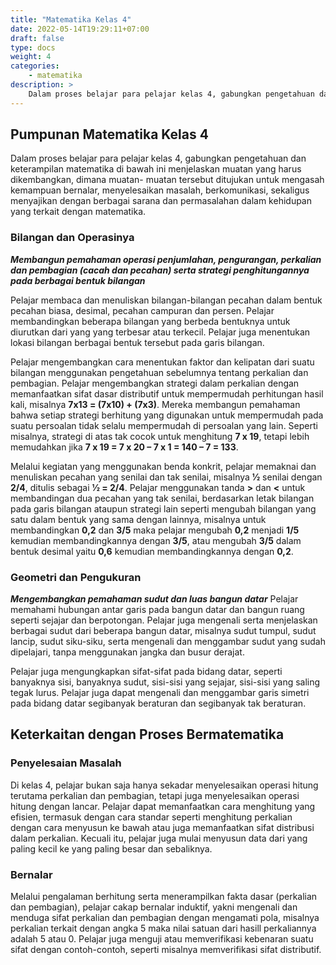 ```yaml
---
title: "Matematika Kelas 4"
date: 2022-05-14T19:29:11+07:00
draft: false
type: docs
weight: 4
categories:
    - matematika
description: >
    Dalam proses belajar para pelajar kelas 4, gabungkan pengetahuan dan keterampilan matematika di bawah ini menjelaskan muatan yang harus dikembangkan, dimana muatan- muatan tersebut ditujukan untuk mengasah kemampuan bernalar, menyelesaikan masalah, berkomunikasi, sekaligus menyajikan dengan berbagai sarana dan permasalahan dalam kehidupan yang terkait dengan matematika.
---
```


## Pumpunan Matematika Kelas 4
Dalam proses belajar para pelajar kelas 4, gabungkan pengetahuan dan keterampilan matematika di bawah ini menjelaskan muatan yang harus dikembangkan, dimana muatan- muatan tersebut ditujukan untuk mengasah kemampuan bernalar, menyelesaikan masalah, berkomunikasi, sekaligus menyajikan dengan berbagai sarana dan permasalahan dalam kehidupan yang terkait dengan matematika.

### Bilangan dan Operasinya
***Membangun pemahaman operasi penjumlahan, pengurangan, perkalian dan pembagian (cacah dan pecahan) serta strategi penghitungannya pada berbagai bentuk bilangan***

Pelajar membaca dan menuliskan bilangan-bilangan pecahan dalam bentuk pecahan biasa, desimal, pecahan campuran dan persen. Pelajar membandingkan beberapa bilangan yang berbeda bentuknya untuk diurutkan dari yang yang terbesar atau terkecil. Pelajar juga menentukan lokasi bilangan berbagai bentuk tersebut pada garis bilangan.

Pelajar mengembangkan cara menentukan faktor dan kelipatan dari suatu bilangan menggunakan pengetahuan sebelumnya tentang perkalian dan pembagian. Pelajar mengembangkan strategi dalam perkalian dengan memanfaatkan sifat dasar distributif untuk mempermudah perhitungan hasil kali, misalnya **7x13 = (7x10) + (7x3)**. Mereka membangun pemahaman bahwa setiap strategi berhitung yang digunakan untuk mempermudah pada suatu persoalan tidak selalu mempermudah di persoalan yang lain. Seperti misalnya, strategi di atas tak cocok untuk menghitung **7 x 19**, tetapi lebih memudahkan jika **7 x 19 = 7 x 20 – 7 x 1 = 140 – 7 = 133**.

Melalui kegiatan yang menggunakan benda konkrit, pelajar memaknai dan menuliskan pecahan yang senilai dan tak senilai, misalnya **1⁄2** senilai dengan **2/4**, ditulis sebagai **1⁄2 = 2/4**. Pelajar menggunakan tanda **>** dan **<** untuk membandingan dua pecahan yang tak senilai, berdasarkan letak bilangan pada garis bilangan ataupun strategi lain seperti mengubah bilangan yang satu dalam bentuk yang sama dengan lainnya, misalnya untuk membandingkan **0,2** dan **3/5** maka pelajar mengubah **0,2** menjadi **1/5** kemudian membandingkannya dengan **3/5**, atau mengubah **3/5** dalam bentuk desimal yaitu **0,6** kemudian membandingkannya dengan **0,2**.

### Geometri dan Pengukuran
***Mengembangkan pemahaman sudut dan luas bangun datar***
Pelajar memahami hubungan antar garis pada bangun datar dan bangun ruang seperti sejajar dan berpotongan. Pelajar juga mengenali serta menjelaskan berbagai sudut dari beberapa bangun datar, misalnya sudut tumpul, sudut lancip, sudut siku-siku, serta mengenali dan menggambar sudut yang sudah dipelajari, tanpa menggunakan jangka dan busur derajat.

Pelajar juga mengungkapkan sifat-sifat pada bidang datar, seperti banyaknya sisi, banyaknya sudut, sisi-sisi yang sejajar, sisi-sisi yang saling tegak lurus. Pelajar juga dapat mengenali dan menggambar garis simetri pada bidang datar segibanyak beraturan dan segibanyak tak beraturan.

## Keterkaitan dengan Proses Bermatematika
### Penyelesaian Masalah
Di kelas 4, pelajar bukan saja hanya sekadar menyelesaikan operasi hitung terutama perkalian dan pembagian, tetapi juga menyelesaikan operasi hitung dengan lancar. Pelajar dapat memanfaatkan cara menghitung yang efisien, termasuk dengan cara standar seperti menghitung perkalian dengan cara menyusun ke bawah atau juga memanfaatkan sifat distribusi dalam perkalian. Kecuali itu, pelajar juga mulai menyusun data dari yang paling kecil ke yang paling besar dan sebaliknya.

### Bernalar
Melalui pengalaman berhitung serta menerampilkan fakta dasar (perkalian dan pembagian), pelajar cakap bernalar induktif, yakni mengenali dan menduga sifat perkalian dan pembagian dengan mengamati pola, misalnya perkalian terkait dengan angka 5 maka nilai satuan dari hasill perkaliannya adalah 5 atau 0. Pelajar juga menguji atau memverifikasi kebenaran suatu sifat dengan contoh-contoh, seperti misalnya memverifikasi sifat distributif.
